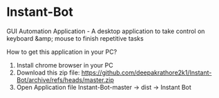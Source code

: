 # Instant-Bot
GUI Automation Application - A desktop application to take control on keyboard &amp;amp; mouse to finish repetitive tasks

How to get this application in your PC?
1. Install chrome browser in your PC
2. Download this zip file: https://github.com/deepakrathore2k1/Instant-Bot/archive/refs/heads/master.zip
3. Open Application file
    Instant-Bot-master -> dist -> Instant Bot
